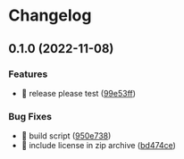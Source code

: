 # Changelog

## 0.1.0 (2022-11-08)


### Features

* 🎸 release please test ([99e53ff](https://github.com/eiymba/ARCadia/commit/99e53ff545b0333e192f0f3d5e06219f93ddc8b7))


### Bug Fixes

* 🐛 build script ([950e738](https://github.com/eiymba/ARCadia/commit/950e73857c1447d1ecc73c0133c1af43b502b7ae))
* 🐛 include license in zip archive ([bd474ce](https://github.com/eiymba/ARCadia/commit/bd474ce60f077df6fe80dd82eebdc9ed32a406c5))
